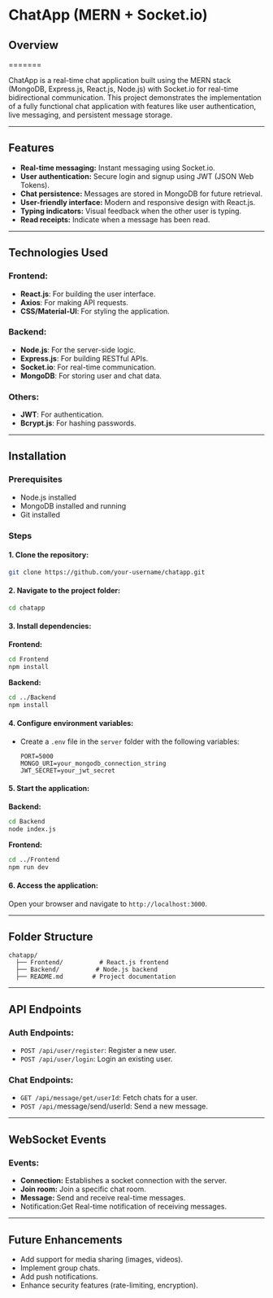 # ChatApp (MERN + Socket.io)

## Overview
=======

ChatApp is a real-time chat application built using the MERN stack (MongoDB, Express.js, React.js, Node.js) with Socket.io for real-time bidirectional communication. This project demonstrates the implementation of a fully functional chat application with features like user authentication, live messaging, and persistent message storage.

---

## Features

- **Real-time messaging:** Instant messaging using Socket.io.
- **User authentication:** Secure login and signup using JWT (JSON Web Tokens).
- **Chat persistence:** Messages are stored in MongoDB for future retrieval.
- **User-friendly interface:** Modern and responsive design with React.js.
- **Typing indicators:** Visual feedback when the other user is typing.
- **Read receipts:** Indicate when a message has been read.

---

## Technologies Used

### Frontend:

- **React.js**: For building the user interface.
- **Axios**: For making API requests.
- **CSS/Material-UI**: For styling the application.

### Backend:

- **Node.js**: For the server-side logic.
- **Express.js**: For building RESTful APIs.
- **Socket.io**: For real-time communication.
- **MongoDB**: For storing user and chat data.

### Others:

- **JWT**: For authentication.
- **Bcrypt.js**: For hashing passwords.

---

## Installation

### Prerequisites

- Node.js installed
- MongoDB installed and running
- Git installed

### Steps

#### 1. Clone the repository:

```bash
git clone https://github.com/your-username/chatapp.git
```

#### 2. Navigate to the project folder:

```bash
cd chatapp
```

#### 3. Install dependencies:

**Frontend:**

```bash
cd Frontend
npm install
```

**Backend:**

```bash
cd ../Backend
npm install
```

#### 4. Configure environment variables:

- Create a `.env` file in the `server` folder with the following variables:
  ```env
  PORT=5000
  MONGO_URI=your_mongodb_connection_string
  JWT_SECRET=your_jwt_secret
  ```

#### 5. Start the application:

**Backend:**

```bash
cd Backend
node index.js
```

**Frontend:**

```bash
cd ../Frontend
npm run dev
```

#### 6. Access the application:

Open your browser and navigate to `http://localhost:3000`.

---

## Folder Structure

```
chatapp/
  ├── Frontend/          # React.js frontend
  ├── Backend/          # Node.js backend
  ├── README.md        # Project documentation
```

---

## API Endpoints

### Auth Endpoints:

- `POST /api/user/register`: Register a new user.
- `POST /api/user/login`: Login an existing user.

### Chat Endpoints:

- `GET /api/message/get/userId`: Fetch chats for a user.
- `POST /api/`message/send/userId: Send a new message.

---

## WebSocket Events

### Events:

- **Connection:** Establishes a socket connection with the server.
- **Join room:** Join a specific chat room.
- **Message:** Send and receive real-time messages.
- Notification\:Get Real-time notification of receiving messages.



---

## Future Enhancements

- Add support for media sharing (images, videos).
- Implement group chats.
- Add push notifications.
- Enhance security features (rate-limiting, encryption).
